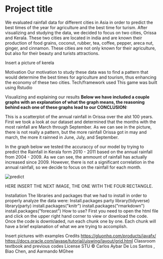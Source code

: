 # Project title
We evaluated rainfall data for different cities in Asia in order to predict the best times of the year for agriculture and the best time for turism. After visualizing and studying the data, we decided to focus on two cities, Orissa and Kerala. These two cities are located in india and are known their production of food grains,  coconut, rubber, tea, coffee, pepper, areca nut, ginger, and cinnamon. These cities are not only known for their agriculture, but also for their beauty and turists attractions.


Insert a picture of kerela

Motivation
Our motivation to study these data was to find a pattern that would determine the best times for agriculture and tourism, thus enhancing the economy of these two cities.
Tech/framework used
This game was built using
Rstudio
 
Visualizing and explaining our results
**Below we have included a couple graphs with an explanation of what the graph means, the reasoning behind each one of these graphs lead to our CONCLUSION:**






This is a scatterplot of the annual rainfall in Orissa over the alst 100 years. First we took a look at our dataset and determined that the months with the most rainfall are March through September. As we can see in the picture, there is not really a pattern, but the more rainfall Orissa got in may and march, the more it rainned in June, July, and September.

 
 
In the graph below we tested the accuraccy of our model by trying to predict the Rainfall in Kerala form 2010 - 2011 based on the annual rainfall from 2004 - 2009. As we can see, the ammount of rainfall has actually increased since 2009. However, there is not a significant correlation in the annual rainfall, so we decide to focus on the rainfall for each month.

![predict](https://user-images.githubusercontent.com/58013489/70103397-0e615d00-1609-11ea-9301-829e9c5eeb8e.png)

HERE INSERT THE NEXT IMAGE, THE ONE WITH THE FOUR RECTANGLE. 
 
 
 
 
 
 
Installation
The libraries and packages that we had to install in order to properly analyze the data were: 
Install.packages party
library(tidyverse)
library(party)
install.packages("knitr")
install.packages("rmarkdown")
install.packages("forecast")
How to use?
First you need to open the html file and click on the upper right hand corner to view or download the code. Once the code is downloaded, run each chunk one by one. Each chunk will have a brief explanation of what we are trying to accomplish. 



Insert pictures with examples
Credits
 https://gluonhq.com/products/javafx/
https://docs.oracle.com/javase/tutorial/uiswing/layout/grid.html
Classroom textbook and previous codes
License
STU © Carlos Aybar De Los Santos , Biao Chen, and Aarmando MGhee


